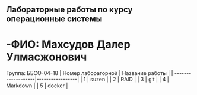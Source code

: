## Лабораторные работы по курсу операционные системы
# -ФИО: Махсудов Далер Улмасжонович
Группа: ББСО-04-18
| Номер лабораторной | Название работы |
| -------------------|-----------------|
|          1         |     suzen       |
|          2         |     RAID        |
|          3         |     git         |
|          4         |     Markdown    |
|          5         |     docker       |

